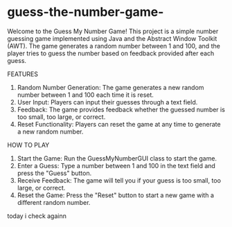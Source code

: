# guess-the-number-game-

Welcome to the Guess My Number Game! This project is a simple number guessing game implemented using Java and the Abstract Window Toolkit (AWT). The game generates a random number between 1 and 100, and the player tries to guess the number based on feedback provided after each guess.

FEATURES
1. Random Number Generation: The game generates a new random number between 1 and 100 each time it is reset.
2. User Input: Players can input their guesses through a text field.
3. Feedback: The game provides feedback whether the guessed number is too small, too large, or correct.
4. Reset Functionality: Players can reset the game at any time to generate a new random number.

HOW TO PLAY
1. Start the Game: Run the GuessMyNumberGUI class to start the game.
2. Enter a Guess: Type a number between 1 and 100 in the text field and press the "Guess" button.
3. Receive Feedback: The game will tell you if your guess is too small, too large, or correct.
4. Reset the Game: Press the "Reset" button to start a new game with a different random number.

today i check againn 

